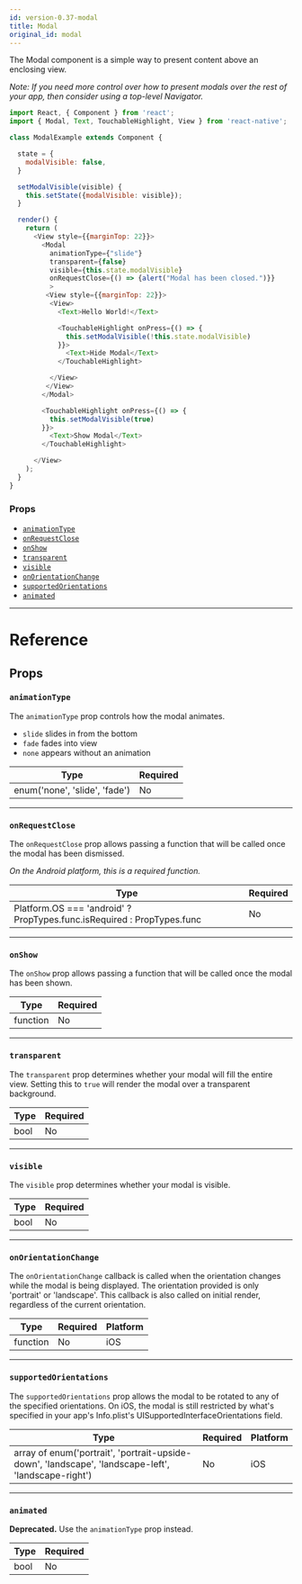 ```yaml
---
id: version-0.37-modal
title: Modal
original_id: modal
---
```

The Modal component is a simple way to present content above an enclosing view.

_Note: If you need more control over how to present modals over the rest of your app,
then consider using a top-level Navigator._

```javascript
import React, { Component } from 'react';
import { Modal, Text, TouchableHighlight, View } from 'react-native';

class ModalExample extends Component {

  state = {
    modalVisible: false,
  }

  setModalVisible(visible) {
    this.setState({modalVisible: visible});
  }

  render() {
    return (
      <View style={{marginTop: 22}}>
        <Modal
          animationType={"slide"}
          transparent={false}
          visible={this.state.modalVisible}
          onRequestClose={() => {alert("Modal has been closed.")}}
          >
         <View style={{marginTop: 22}}>
          <View>
            <Text>Hello World!</Text>

            <TouchableHighlight onPress={() => {
              this.setModalVisible(!this.state.modalVisible)
            }}>
              <Text>Hide Modal</Text>
            </TouchableHighlight>

          </View>
         </View>
        </Modal>

        <TouchableHighlight onPress={() => {
          this.setModalVisible(true)
        }}>
          <Text>Show Modal</Text>
        </TouchableHighlight>

      </View>
    );
  }
}
```

### Props

- [`animationType`](modal.md#animationtype)
- [`onRequestClose`](modal.md#onrequestclose)
- [`onShow`](modal.md#onshow)
- [`transparent`](modal.md#transparent)
- [`visible`](modal.md#visible)
- [`onOrientationChange`](modal.md#onorientationchange)
- [`supportedOrientations`](modal.md#supportedorientations)
- [`animated`](modal.md#animated)






---

# Reference

## Props

### `animationType`

The `animationType` prop controls how the modal animates.

- `slide` slides in from the bottom
- `fade` fades into view
- `none` appears without an animation

| Type | Required |
| - | - |
| enum('none', 'slide', 'fade') | No |




---

### `onRequestClose`

The `onRequestClose` prop allows passing a function that will be called once the modal has been dismissed.

_On the Android platform, this is a required function._

| Type | Required |
| - | - |
| Platform.OS === 'android' ? PropTypes.func.isRequired : PropTypes.func | No |




---

### `onShow`

The `onShow` prop allows passing a function that will be called once the modal has been shown.

| Type | Required |
| - | - |
| function | No |




---

### `transparent`

The `transparent` prop determines whether your modal will fill the entire view. Setting this to `true` will render the modal over a transparent background.

| Type | Required |
| - | - |
| bool | No |




---

### `visible`

The `visible` prop determines whether your modal is visible.

| Type | Required |
| - | - |
| bool | No |




---

### `onOrientationChange`

The `onOrientationChange` callback is called when the orientation changes while the modal is being displayed.
The orientation provided is only 'portrait' or 'landscape'. This callback is also called on initial render, regardless of the current orientation.


| Type | Required | Platform |
| - | - | - |
| function | No | iOS  |




---

### `supportedOrientations`

The `supportedOrientations` prop allows the modal to be rotated to any of the specified orientations.
On iOS, the modal is still restricted by what's specified in your app's Info.plist's UISupportedInterfaceOrientations field.


| Type | Required | Platform |
| - | - | - |
| array of enum('portrait', 'portrait-upside-down', 'landscape', 'landscape-left', 'landscape-right') | No | iOS  |




---

### `animated`

**Deprecated.** Use the `animationType` prop instead.



| Type | Required |
| - | - |
| bool | No |






